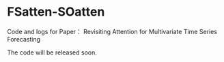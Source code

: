 # FSatten-SOatten
Code and logs for Paper： Revisiting Attention for Multivariate Time Series Forecasting 

The code will be released soon.
